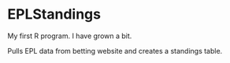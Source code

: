 # EPLStandings
My first R program. I have grown a bit.

Pulls EPL data from betting website and creates a standings table.
